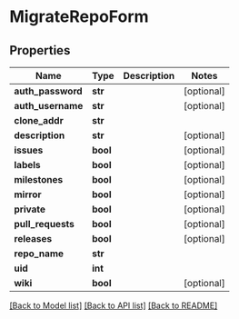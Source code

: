 # MigrateRepoForm

## Properties
Name | Type | Description | Notes
------------ | ------------- | ------------- | -------------
**auth_password** | **str** |  | [optional]
**auth_username** | **str** |  | [optional]
**clone_addr** | **str** |  |
**description** | **str** |  | [optional]
**issues** | **bool** |  | [optional]
**labels** | **bool** |  | [optional]
**milestones** | **bool** |  | [optional]
**mirror** | **bool** |  | [optional]
**private** | **bool** |  | [optional]
**pull_requests** | **bool** |  | [optional]
**releases** | **bool** |  | [optional]
**repo_name** | **str** |  |
**uid** | **int** |  |
**wiki** | **bool** |  | [optional]

[[Back to Model list]](../README.md#documentation-for-models) [[Back to API list]](../README.md#documentation-for-api-endpoints) [[Back to README]](../README.md)


